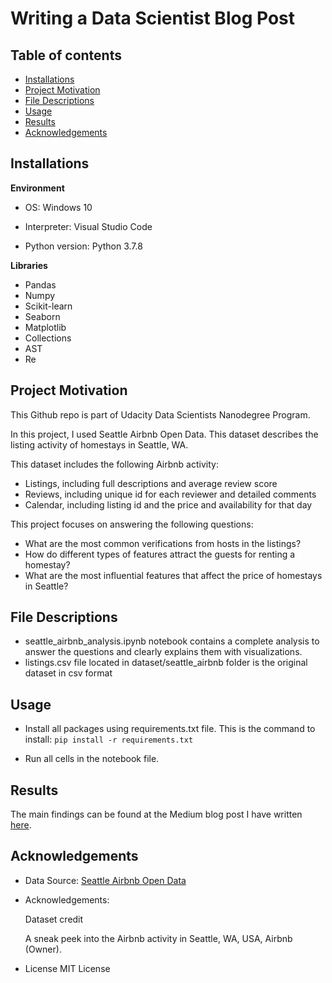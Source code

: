 # **Writing a Data Scientist Blog Post**


## **Table of contents**

- [Installations](#installations)
- [Project Motivation](#project-motivations)
- [File Descriptions](#file-descriptions)
- [Usage](#usage)
- [Results](#results)
- [Acknowledgements](#acknowledgements)


## **Installations**

**Environment**
- OS: Windows 10

- Interpreter: Visual Studio Code

- Python version: Python 3.7.8

**Libraries**
- Pandas
- Numpy
- Scikit-learn
- Seaborn
- Matplotlib
- Collections
- AST
- Re


## **Project Motivation**
This Github repo is part of Udacity Data Scientists Nanodegree Program.

In this project, I used Seattle Airbnb Open Data. This dataset describes the listing activity of homestays in Seattle, WA.

This dataset includes the following Airbnb activity:

- Listings, including full descriptions and average review score
- Reviews, including unique id for each reviewer and detailed comments
- Calendar, including listing id and the price and availability for that day

This project focuses on answering the following questions:

- What are the most common verifications from hosts in the listings?
- How do different types of features attract the guests for renting a homestay?
- What are the most influential features that affect the price of homestays in Seattle?


## **File Descriptions**

- seattle_airbnb_analysis.ipynb notebook contains a complete analysis to answer the questions and clearly explains them with visualizations.
- listings.csv file located in dataset/seattle_airbnb folder is the original dataset in csv format


## **Usage**

- Install all packages using requirements.txt file. This is the command to install: `pip install -r requirements.txt`

- Run all cells in the notebook file.


## **Results**

The main findings can be found at the Medium blog post I have written [here](https://medium.com/@neo.nxmk/a-quick-peek-into-the-airbnb-activity-in-seattle-e7cfd21c18).


## **Acknowledgements**

- Data Source: [Seattle Airbnb Open Data](https://www.kaggle.com/datasets/airbnb/seattle/metadata?select=listings.csv)
- Acknowledgements:

    Dataset credit

    A sneak peek into the Airbnb activity in Seattle, WA, USA, Airbnb (Owner).

- License MIT License
